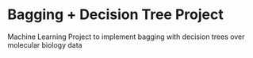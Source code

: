 # Bagging + Decision Tree Project
Machine Learning Project to implement bagging with decision trees over molecular biology data